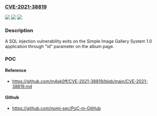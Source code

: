 ### [CVE-2021-38819](https://cve.mitre.org/cgi-bin/cvename.cgi?name=CVE-2021-38819)
![](https://img.shields.io/static/v1?label=Product&message=n%2Fa&color=blue)
![](https://img.shields.io/static/v1?label=Version&message=n%2Fa&color=blue)
![](https://img.shields.io/static/v1?label=Vulnerability&message=n%2Fa&color=brighgreen)

### Description

A SQL injection vulnerability exits on the Simple Image Gallery System 1.0 application through "id" parameter on the album page.

### POC

#### Reference
- https://github.com/m4sk0ff/CVE-2021-38819/blob/main/CVE-2021-38819.md

#### Github
- https://github.com/nomi-sec/PoC-in-GitHub

